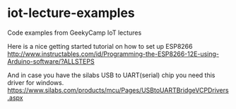# iot-lecture-examples
Code examples from GeekyCamp IoT lectures

Here is a nice getting started tutorial on how to set up ESP8266
http://www.instructables.com/id/Programming-the-ESP8266-12E-using-Arduino-software/?ALLSTEPS

And in case you have the silabs USB to UART(serial) chip you need this driver for windows.
https://www.silabs.com/products/mcu/Pages/USBtoUARTBridgeVCPDrivers.aspx
